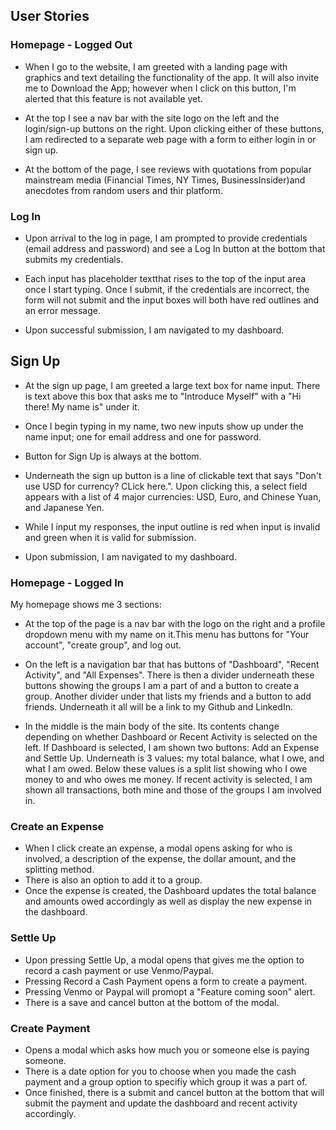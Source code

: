## User Stories

### Homepage - Logged Out
* When I go to the website, I am greeted with a landing page with graphics and text detailing the functionality of the app. It will also invite me to Download the App; however when I click on this button, I'm alerted that this feature is not available yet.

* At the top I see a nav bar with the site logo on the left and the login/sign-up buttons on the right. Upon clicking either of these buttons, I am redirected to a separate web page with a form to either login in or sign up.

* At the bottom of the page, I see reviews with quotations from popular mainstream media (Financial Times, NY Times, BusinessInsider)and anecdotes from random users and thir platform.

### Log In
* Upon arrival to the log in page, I am prompted to provide credentials (email address and password) and see a Log In button at the bottom that submits my credentials.

* Each input has placeholder textthat rises to the top of the input area once I start typing. Once I submit, if the credentials are incorrect, the  form will not submit and the input boxes will both have red outlines and an error message.

* Upon successful submission, I am navigated to my dashboard.

## Sign Up
* At the sign up page, I am greeted a large text box for name input. There is text above this box that asks me to "Introduce Myself" with a "Hi there! My name is" under it.

* Once I begin typing in my name, two new inputs show up under the name input; one for email address and one for password.

* Button for Sign Up is always at the bottom.

* Underneath the sign up button is a line of clickable text that says "Don't use USD for currency? CLick here.". Upon clicking this, a select field appears with a list of 4 major currencies: USD, Euro, and Chinese Yuan, and Japanese Yen.

* While I input my responses, the input outline is red when input is invalid and green when it is valid for submission.

* Upon submission, I am navigated to my dashboard.

### Homepage - Logged In
My homepage shows me 3 sections:

* At the top of the page is a nav bar with the logo on the right and a profile dropdown menu with my name on it.This menu has buttons for "Your account", "create group", and log out.

* On the left is a navigation bar that has buttons of "Dashboard", "Recent Activity", and "All Expenses". There is then a divider underneath these buttons showing the groups I am a part of and a button to create a group. Another divider under that lists my friends and a button to add friends. Underneath it all will be a link to my Github and LinkedIn.

* In the middle is the main body of the site. Its contents change depending on whether Dashboard or Recent Activity is selected on the left. If Dashboard is selected, I am shown two buttons: Add an Expense and Settle Up. Underneath is 3 values: my total balance, what I owe, and what I am owed. Below these values is a split list showing who I owe money to and who owes me money. If recent activity is selected, I am shown all transactions, both mine and those of the groups I am involved in.

### Create an Expense
* When I click create an expense, a modal opens asking for who is involved, a description of the expense, the dollar amount, and the splitting method.
* There is also an option to add it to a group.
* Once the expense is created, the Dashboard updates the total balance and amounts owed accordingly as well as display the new expense in the dashboard.

### Settle Up
* Upon pressing Settle Up, a modal opens that gives me the option to record a cash payment or use Venmo/Paypal.
* Pressing Record a Cash Payment opens a form to create a payment.
* Pressing Venmo or Paypal will promopt a "Feature coming soon" alert.
* There is a save and cancel button at the bottom of the modal.

 ### Create Payment
* Opens a modal which asks how much you or someone else is paying someone.
* There is a date option for you to choose when you made the cash payment and a group option to specifiy which group it was a part of.
* Once finished, there is a submit and cancel button at the bottom that will submit the payment and update the dashboard and recent activity accordingly.
